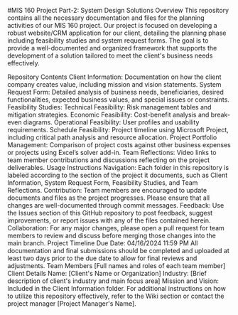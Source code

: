 #MIS 160 Project Part-2: System Design Solutions
Overview
This repository contains all the necessary documentation and files for the planning activities of our MIS 160 project. Our project is focused on developing a robust website/CRM application for our client, detailing the planning phase including feasibility studies and system request forms. The goal is to provide a well-documented and organized framework that supports the development of a solution tailored to meet the client's business needs effectively.

Repository Contents
Client Information: Documentation on how the client company creates value, including mission and vision statements.
System Request Form: Detailed analysis of business needs, beneficiaries, desired functionalities, expected business values, and special issues or constraints.
Feasibility Studies:
Technical Feasibility: Risk management tables and mitigation strategies.
Economic Feasibility: Cost-benefit analysis and break-even diagrams.
Operational Feasibility: User profiles and usability requirements.
Schedule Feasibility: Project timeline using Microsoft Project, including critical path analysis and resource allocation.
Project Portfolio Management: Comparison of project costs against other business expenses or projects using Excel’s solver add-in.
Team Reflections: Video links to team member contributions and discussions reflecting on the project deliverables.
Usage Instructions
Navigation: Each folder in this repository is labeled according to the section of the project it documents, such as Client Information, System Request Form, Feasibility Studies, and Team Reflections.
Contribution: Team members are encouraged to update documents and files as the project progresses. Please ensure that all changes are well-documented through commit messages.
Feedback: Use the Issues section of this GitHub repository to post feedback, suggest improvements, or report issues with any of the files contained herein.
Collaboration: For any major changes, please open a pull request for team members to review and discuss before merging those changes into the main branch.
Project Timeline
Due Date: 04/16/2024 11:59 PM
All documentation and final submissions should be completed and uploaded at least two days prior to the due date to allow for final reviews and adjustments.
Team Members
[Full names and roles of each team member]
Client Details
Name: [Client's Name or Organization]
Industry: [Brief description of client's industry and main focus area]
Mission and Vision: Included in the Client Information folder.
For additional instructions on how to utilize this repository effectively, refer to the Wiki section or contact the project manager [Project Manager's Name].
